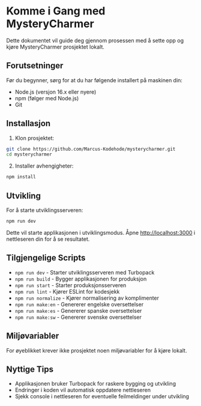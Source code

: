 # Komme i Gang med MysteryCharmer

Dette dokumentet vil guide deg gjennom prosessen med å sette opp og kjøre MysteryCharmer prosjektet lokalt.

## Forutsetninger

Før du begynner, sørg for at du har følgende installert på maskinen din:

- Node.js (versjon 16.x eller nyere)
- npm (følger med Node.js)
- Git

## Installasjon

1. Klon prosjektet:
```bash
git clone https://github.com/Marcus-Kodehode/mysterycharmer.git
cd mysterycharmer
```

2. Installer avhengigheter:
```bash
npm install
```

## Utvikling

For å starte utviklingsserveren:

```bash
npm run dev
```

Dette vil starte applikasjonen i utviklingsmodus. Åpne [http://localhost:3000](http://localhost:3000) i nettleseren din for å se resultatet.

## Tilgjengelige Scripts

- `npm run dev` - Starter utviklingsserveren med Turbopack
- `npm run build` - Bygger applikasjonen for produksjon
- `npm run start` - Starter produksjonsserveren
- `npm run lint` - Kjører ESLint for kodesjekk
- `npm run normalize` - Kjører normalisering av komplimenter
- `npm run make:en` - Genererer engelske oversettelser
- `npm run make:es` - Genererer spanske oversettelser
- `npm run make:sw` - Genererer svenske oversettelser

## Miljøvariabler

For øyeblikket krever ikke prosjektet noen miljøvariabler for å kjøre lokalt.

## Nyttige Tips

- Applikasjonen bruker Turbopack for raskere bygging og utvikling
- Endringer i koden vil automatisk oppdatere nettleseren
- Sjekk console i nettleseren for eventuelle feilmeldinger under utvikling
